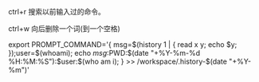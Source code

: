 
ctrl+r 搜索以前输入过的命令。

ctrl+w 向后删除一个词(到一个空格)

export PROMPT_COMMAND='{ msg=$(history 1 | { read x y; echo $y; });user=$(whoami); echo $msg:$PWD:$(date "+%Y-%m-%d %H:%M:%S"):$user:$(who am i); } >> /workspace/.history-$(date "+%Y-%m")'


